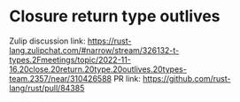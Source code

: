 # Closure return type outlives

Zulip discussion link: https://rust-lang.zulipchat.com/#narrow/stream/326132-t-types.2Fmeetings/topic/2022-11-16.20close.20return.20type.20outlives.20types-team.2357/near/310426588
PR link: https://github.com/rust-lang/rust/pull/84385
